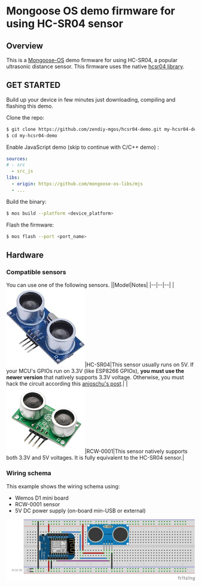 # Mongoose OS demo firmware for using HC-SR04 sensor
## Overview
This is a [Mongoose-OS](https://mongoose-os.com/) demo firmware for using HC-SR04, a popular ultrasonic distance sensor. This firmware uses the native [hcsr04 library](https://github.com/zendiy-mgos/hcsr04).
## GET STARTED
Build up your device in few minutes just downloading, compiling and flashing this demo.

Clone the repo:
```bash
$ git clone https://github.com/zendiy-mgos/hcsr04-demo.git my-hcsr04-demo
$ cd my-hcsr04-demo
```
Enable JavaScript demo (skip to continue with C/C++ demo) :
```yaml
sources:
# - src
  - src_js
libs:
  - origin: https://github.com/mongoose-os-libs/mjs
  - ...
```
Build the binary:
```bash
$ mos build --platform <device_platform>
```
Flash the firmware:
```bash
$ mos flash --port <port_name>
```
## Hardware
### Compatible sensors
You can use one of the following sensors.
||Model|Notes|
|--|--|--|
|![hc-sr04 sensor](docs/hc-sr04.jpg)|HC-SR04|This sensor usually runs on 5V. If your MCU's GPIOs run on 3.3V (like ESP8266 GPIOs), **you must use the newer version** that natively supports 3.3V voltage. Otherwise, you must hack the circuit according this [anjoschu's post](https://www.instructables.com/id/Modify-Ultrasonic-Sensors-for-3-Volts-Logic-prepar/).|
|![rcw-0001 sensor](docs/rcw-0001-small.png)|RCW-0001|This sensor natively supports both 3.3V and 5V voltages. It is fully equivalent to the HC-SR04 sensor.|
### Wiring schema
This example shows the wiring schema using:
 - Wemos D1 mini board
 - RCW-0001 sensor
 - 5V DC power supply (on-board min-USB or external)

![hc-sr04 wiring schema](docs/hcsr04-demo-sketch_bb.png)
